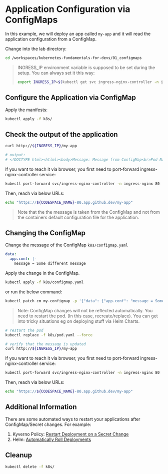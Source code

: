 # Application Configuration via ConfigMaps

In this example, we will deploy an app called `my-app` and it will read the application configuration from a ConfigMap.

Change into the lab directory:

```bash
cd /workspaces/kubernetes-fundamentals-for-devs/01_configmaps
```

> INGRESS_IP environment variable is supposed to be set during the setup. You can always set it this way:
>
> ```bash
> export INGRESS_IP=$(kubectl get svc ingress-nginx-controller -n ingress-nginx -o jsonpath='{.status.loadBalancer.ingress[].ip}')
> ```

## Configure the Application via ConfigMap

Apply the manifests:

```bash
kubectl apply -f k8s/
```

## Check the output of the application

```bash
curl http://${INGRESS_IP}/my-app

# output:
# <!DOCTYPE html><htlml><body>Message: Message from ConfigMap<br>Pod Name: <br>Pod IP: <br>Live: true<br>Ready: true<br></body></htlml>
```

If you want to reach it via browser, you first need to port-forward ingress-nginx-controller service:

```bash
kubectl port-forward svc/ingress-nginx-controller -n ingress-nginx 80
```

Then, reach via below URLs:

```bash
echo "https://${CODESPACE_NAME}-80.app.github.dev/my-app"
```

> Note that the the message is taken from the ConfigMap and not from the containers default configuration file for the application.

## Changing the ConfigMap

Change the message of the ConfigMap `k8s/configmap.yaml`

```yaml
data: 
  app.conf: |-
    message = Some different message
```

Apply the change in the ConfigMap.

```bash
kubectl apply -f k8s/configmap.yaml
```

or run the below command:

```bash
kubectl patch cm my-configmap -p '{"data": {"app.conf": "message = Some different message"}}'
```

> Note: ConfigMap changes will not be reflected automatically. You need to restart the pod. (In this case, recreate/replace). You can get into tricky situations eg on deploying stuff via Helm Charts.

```bash
# restart the pod
kubectl replace -f k8s/pod.yaml --force

# verify that the message is updated
curl http://${INGRESS_IP}/my-app
```

If you want to reach it via browser, you first need to port-forward ingress-nginx-controller service:

```bash
kubectl port-forward svc/ingress-nginx-controller -n ingress-nginx 80
```

Then, reach via below URLs:

```bash
echo "https://${CODESPACE_NAME}-80.app.github.dev/my-app"
```

## Additional Information

There are some automated ways to restart your applications after ConfigMap/Secret changes. For example:

1. Kyverno Policy: [Restart Deployment on a Secret Change](https://kyverno.io/policies/other/restart-deployment-on-secret-change/restart-deployment-on-secret-change/)
2. Helm: [Automatically Roll Deployments](https://helm.sh/docs/howto/charts_tips_and_tricks/#automatically-roll-deployments)

## Cleanup

```bash
kubectl delete -f k8s/
```
